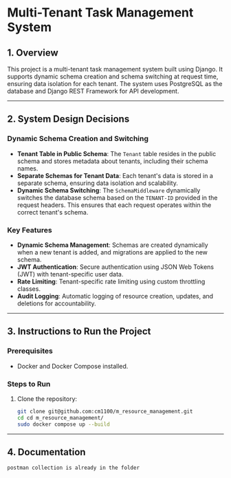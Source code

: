 # Multi-Tenant Task Management System

## 1. Overview

This project is a multi-tenant task management system built using Django. It supports dynamic schema creation and schema switching at request time, ensuring data isolation for each tenant. The system uses PostgreSQL as the database and Django REST Framework for API development.

---

## 2. System Design Decisions

### Dynamic Schema Creation and Switching

- **Tenant Table in Public Schema**: The `Tenant` table resides in the public schema and stores metadata about tenants, including their schema names.
- **Separate Schemas for Tenant Data**: Each tenant's data is stored in a separate schema, ensuring data isolation and scalability.
- **Dynamic Schema Switching**: The `SchemaMiddleware` dynamically switches the database schema based on the `TENANT-ID` provided in the request headers. This ensures that each request operates within the correct tenant's schema.

### Key Features

- **Dynamic Schema Management**: Schemas are created dynamically when a new tenant is added, and migrations are applied to the new schema.
- **JWT Authentication**: Secure authentication using JSON Web Tokens (JWT) with tenant-specific user data.
- **Rate Limiting**: Tenant-specific rate limiting using custom throttling classes.
- **Audit Logging**: Automatic logging of resource creation, updates, and deletions for accountability.

---

## 3. Instructions to Run the Project

### Prerequisites

- Docker and Docker Compose installed.

### Steps to Run

1. Clone the repository:
   ```bash
   git clone git@github.com:cm1100/m_resource_management.git
   cd cd m_resource_management/
   sudo docker compose up --build
   ```

---

## 4. Documentation

    postman collection is already in the folder
